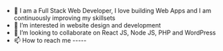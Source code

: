 - 👋 I am a Full Stack Web Developer, I love building Web Apps and I am continuously improving my skillsets
- 👀 I’m interested in website design and development
- 💞️ I’m looking to collaborate on React JS, Node JS, PHP and WordPress
- 📫 How to reach me -----

<!---
srrasel/srrasel is a ✨ special ✨ repository because its `README.md` (this file) appears on your GitHub profile.
You can click the Preview link to take a look at your changes.
--->
